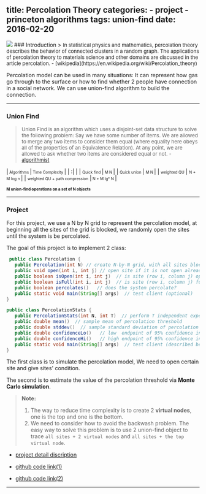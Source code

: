 title: Percolation Theory
categories: 
    - project
    - princeton algorithms
tags: union-find
date: 2016-02-20
---
<img src="/images/percolation.png">
### Introduction
> <font size=2>In statistical physics and mathematics, percolation theory describes the behavior of connected clusters in a random graph. The applications of percolation theory to materials science and other domains are discussed in the article percolation. - [wikipedia](https://en.wikipedia.org/wiki/Percolation_theory)</font>

Percolation model can be used in  many situations: It can represent how gas go through to the surface or how to find whether 2 people have connection in a social network. We can use union-find algorithm to build the connection.
<!--more-->
----       


### Union Find

> <font size=2>Union Find is an algorithm which uses a disjoint-set data structure to solve the following problem: Say we have some number of items. We are allowed to merge any two items to consider them equal (where equality here obeys all of the properties of an Equivalence Relation). At any point, we are allowed to ask whether two items are considered equal or not. - [algorithmist](http://www.algorithmist.com/index.php/Union_Find)</font>


|<font size=1>  Algorithms </font> |<font size=1>  Time Complexity  </font>|
| :| |
| <font size=1> Quick find </font>|<font size=1>  M N </font>|
| <font size=1> Quick union </font>| <font size=1>M N </font>|
| <font size=1> weighted QU</font> | <font size=1>N + M log n </font>|
| <font size=1> weighted QU + path compression</font> |<font size=1> N + M lg* N </font>|


<font size=1>**M union-find operations on a set of N objects**</font>

----
### Project
For this project, we use a N by N grid to represent the percolation model, at beginning all the sites of the grid is blocked, we randomly open the sites until the system is be percolated.

The goal of this project is to implement 2 class:
```java
 public class Percolation {
   public Percolation(int N) // create N-by-N grid, with all sites blocked
   public void open(int i, int j) // open site if it is not open already
   public boolean isOpen(int i, int j)  // is site (row i, column j) open?
   public boolean isFull(int i, int j)  // is site (row i, column j) full?
   public boolean percolates()   // does the system percolate?
   public static void main(String[] args)  // test client (optional)
}

public class PercolationStats {
   public PercolationStats(int N, int T)  // perform T independent experiments on an N-by-N grid
   public double mean()  // sample mean of percolation threshold
   public double stddev()  // sample standard deviation of percolation threshold
   public double confidenceLo()   // low  endpoint of 95% confidence interval
   public double confidenceHi()   // high endpoint of 95% confidence interval
   public static void main(String[] args)  // test client (described below)
}
```

The first class is to simulate the percolation model, We need to open certain site and give sites' condition.

The second is to estimate the value of the percolation threshold via **Monte Carlo simulation**.


> **Note:**
>  1. The way to reduce time complexity  is to create 2 **virtual nodes**, one is the top and one is the bottom.
>  2. We need to consider how to avoid the backwash problem. The easy way to solve this problem is to use 2 union-find object to trace `all sites + 2 virtual nodes` and `all sites + the top virtual node`.

- [project detail discription](http://coursera.cs.princeton.edu/algs4/assignments/percolation.html)

- [github code link(1)](https://github.com/StevenZhao7/algs4.git)
- [github code link(2)](https://github.com/xiaofeixiawang/algorithms/tree/master/princeton_hw1/src)

----
